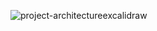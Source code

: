 ![project-architectureexcalidraw](https://github.com/user-attachments/assets/59ae0ba3-8631-419b-b97f-28d62b073c4b)
